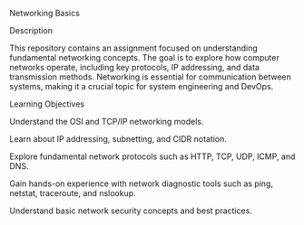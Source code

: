 Networking Basics

Description

This repository contains an assignment focused on understanding fundamental networking concepts. The goal is to explore how computer networks operate, including key protocols, IP addressing, and data transmission methods. Networking is essential for communication between systems, making it a crucial topic for system engineering and DevOps.

Learning Objectives

Understand the OSI and TCP/IP networking models.

Learn about IP addressing, subnetting, and CIDR notation.

Explore fundamental network protocols such as HTTP, TCP, UDP, ICMP, and DNS.

Gain hands-on experience with network diagnostic tools such as ping, netstat, traceroute, and nslookup.

Understand basic network security concepts and best practices.

